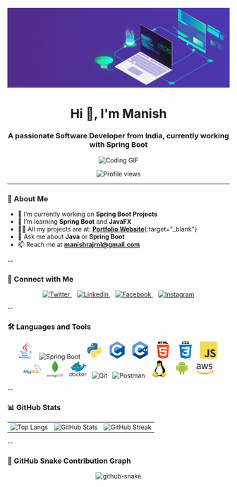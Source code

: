 <p align="center">
  <img src="https://github.com/manishrnl/manishrnl/blob/main/banner.gif" alt="banner" />
</p>

<h1 align="center">Hi 👋, I'm Manish</h1>
<h3 align="center">A passionate Software Developer from India, currently working with Spring Boot</h3>

<p align="center">
  <img src="https://media2.giphy.com/media/v1.Y2lkPTc5MGI3NjExdGt1NmFlMGYxemRkZHZpejJ1em5zbmp2bm9ja3U5Zm81MDhmNTVkeCZlcD12MV9pbnRlcm5hbF9naWZfYnlfaWQmY3Q9Zw/78XCFBGOlS6keY1Bil/giphy.gif" width="400" alt="Coding GIF" />
</p>

<p align="center">
  <img src="https://komarev.com/ghpvc/?username=manishrnl&label=Profile%20views&color=0e75b6&style=flat" alt="Profile views" />
</p>


---


### 🧠 About Me

- 🔭 I’m currently working on **Spring Boot Projects**
- 🌱 I’m learning **Spring Boot** and **JavaFX**
- 👨‍💻 All my projects are at: [**Portfolio Website**](https://manishrnl.netlify.app/){:target="_blank"}
- 💬 Ask me about **Java** or **Spring Boot**
- 📫 Reach me at **manishrajrnl@gmail.com**


--


### 🤝 Connect with Me

<p align="center">
  <a href="https://twitter.com/manishrnl" target="_blank">
    <img src="https://raw.githubusercontent.com/rahuldkjain/github-profile-readme-generator/master/src/images/icons/Social/twitter.svg" width="30" height="30" alt="Twitter" />
  </a>&nbsp;&nbsp;
  <a href="https://linkedin.com/in/manish-kumar-2846a8145" target="_blank">
    <img src="https://raw.githubusercontent.com/rahuldkjain/github-profile-readme-generator/master/src/images/icons/Social/linked-in-alt.svg" width="30" height="30" alt="LinkedIn" />
  </a>&nbsp;&nbsp;
  <a href="https://www.facebook.com/profile.php?id=100011121437261" target="_blank">
    <img src="https://raw.githubusercontent.com/rahuldkjain/github-profile-readme-generator/master/src/images/icons/Social/facebook.svg" width="30" height="30" alt="Facebook" />
  </a>&nbsp;&nbsp;
  <a href="https://instagram.com/manish.rnl" target="_blank">
    <img src="https://raw.githubusercontent.com/rahuldkjain/github-profile-readme-generator/master/src/images/icons/Social/instagram.svg" width="30" height="30" alt="Instagram" />
  </a>
</p>


--



### 🛠️ Languages and Tools

<p align="center">
  <img src="https://raw.githubusercontent.com/devicons/devicon/master/icons/java/java-original.svg" width="40" height="40" alt="Java" />&nbsp;&nbsp;
  <img src="https://www.vectorlogo.zone/logos/springio/springio-icon.svg" width="40" height="40" alt="Spring Boot" />&nbsp;&nbsp;
  <img src="https://raw.githubusercontent.com/devicons/devicon/master/icons/python/python-original.svg" width="40" height="40" alt="Python" />&nbsp;&nbsp;
  <img src="https://raw.githubusercontent.com/devicons/devicon/master/icons/c/c-original.svg" width="40" height="40" alt="C" />&nbsp;&nbsp;
  <img src="https://raw.githubusercontent.com/devicons/devicon/master/icons/cplusplus/cplusplus-original.svg" width="40" height="40" alt="C++" />&nbsp;&nbsp;
  <img src="https://raw.githubusercontent.com/devicons/devicon/master/icons/html5/html5-original-wordmark.svg" width="40" height="40" alt="HTML5" />&nbsp;&nbsp;
  <img src="https://raw.githubusercontent.com/devicons/devicon/master/icons/css3/css3-original-wordmark.svg" width="40" height="40" alt="CSS3" />&nbsp;&nbsp;
  <img src="https://raw.githubusercontent.com/devicons/devicon/master/icons/javascript/javascript-original.svg" width="40" height="40" alt="JavaScript" />&nbsp;&nbsp;
  <img src="https://raw.githubusercontent.com/devicons/devicon/master/icons/mysql/mysql-original-wordmark.svg" width="40" height="40" alt="MySQL" />&nbsp;&nbsp;
  <img src="https://raw.githubusercontent.com/devicons/devicon/master/icons/mongodb/mongodb-original-wordmark.svg" width="40" height="40" alt="MongoDB" />&nbsp;&nbsp;
  <img src="https://raw.githubusercontent.com/devicons/devicon/master/icons/docker/docker-original-wordmark.svg" width="40" height="40" alt="Docker" />&nbsp;&nbsp;
  <img src="https://www.vectorlogo.zone/logos/git-scm/git-scm-icon.svg" width="40" height="40" alt="Git" />&nbsp;&nbsp;
  <img src="https://www.vectorlogo.zone/logos/getpostman/getpostman-icon.svg" width="40" height="40" alt="Postman" />&nbsp;&nbsp;
  <img src="https://raw.githubusercontent.com/devicons/devicon/master/icons/linux/linux-original.svg" width="40" height="40" alt="Linux" />&nbsp;&nbsp;
  <img src="https://raw.githubusercontent.com/devicons/devicon/master/icons/android/android-original-wordmark.svg" width="40" height="40" alt="Android" />&nbsp;&nbsp;
  <img src="https://raw.githubusercontent.com/devicons/devicon/master/icons/amazonwebservices/amazonwebservices-original-wordmark.svg" width="40" height="40" alt="AWS" />
</p>


--



### 📊 GitHub Stats

<table align="center">
  <tr>
    <td>
      <img src="https://github-readme-stats.vercel.app/api/top-langs?username=manishrnl&show_icons=true&locale=en&layout=compact&theme=dark&hide_border=true" alt="Top Langs" />
    </td>
    <td>
      <img src="https://github-readme-stats.vercel.app/api?username=manishrnl&show_icons=true&locale=en&theme=dark&hide_border=true" alt="GitHub Stats" />
    </td>
    <td>
      <img src="https://github-readme-streak-stats.herokuapp.com/?user=manishrnl&theme=dark&hide_border=true" alt="GitHub Streak" />
    </td>
  </tr>
</table>


--



### 🐍 GitHub Snake Contribution Graph

<p align="center">
  <picture>
    <source media="(prefers-color-scheme: dark)" srcset="https://raw.githubusercontent.com/tobiasmeyhoefer/tobiasmeyhoefer/output/github-snake-dark.svg" />
    <source media="(prefers-color-scheme: light)" srcset="https://raw.githubusercontent.com/tobiasmeyhoefer/tobiasmeyhoefer/output/github-snake.svg" />
    <img alt="github-snake" src="https://raw.githubusercontent.com/tobiasmeyhoefer/tobiasmeyhoefer/output/github-snake.svg" />
  </picture>
</p>
